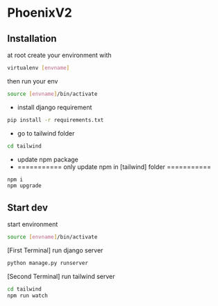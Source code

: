 # PhoenixV2

## Installation

at root create your environment with
```bash
virtualenv [envname]
```
then run your env
```bash
source [envname]/bin/activate
```
* install django requirement
```bash
pip install -r requirements.txt
```
* go to tailwind folder
```bash
cd tailwind
```
* update npm package 
* =========== only update npm in [tailwind] folder ===========
```bash
npm i
npm upgrade
```

## Start dev
start environment
```bash
source [envname]/bin/activate
```
[First Terminal] run django server
```bash
python manage.py runserver 
```
[Second Terminal] run tailwind server
```bash
cd tailwind
npm run watch
```
##


